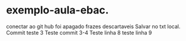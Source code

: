 # exemplo-aula-ebac.

conectar ao git hub
foi apagado frazes descartaveis
Salvar no txt local. 
Commit teste 3
Teste commit 3-4
Teste linha 8
teste linha 9
